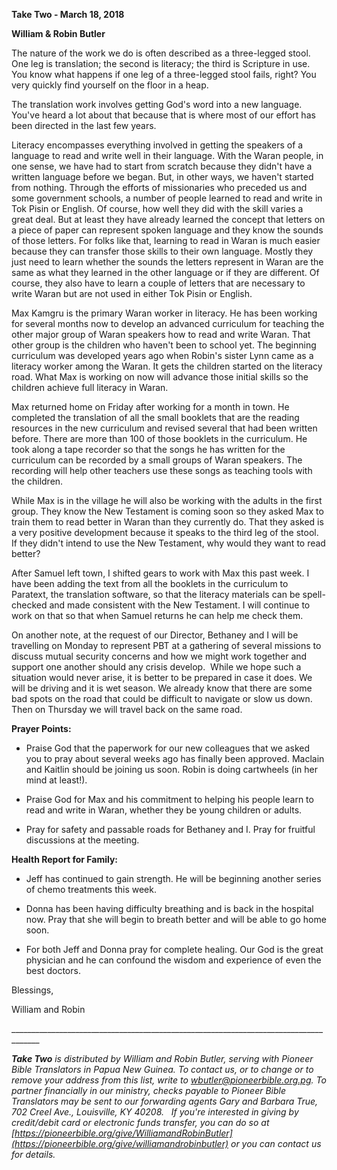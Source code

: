 **Take Two - March 18, 2018**

**William & Robin Butler**

The nature of the work we do is often described as a three-legged stool.
One leg is translation; the second is literacy; the third is Scripture
in use. You know what happens if one leg of a three-legged stool fails,
right? You very quickly find yourself on the floor in a heap.

The translation work involves getting God's word into a new language.
You've heard a lot about that because that is where most of our effort
has been directed in the last few years.

Literacy encompasses everything involved in getting the speakers of a
language to read and write well in their language. With the Waran
people, in one sense, we have had to start from scratch because they
didn't have a written language before we began. But, in other ways, we
haven't started from nothing. Through the efforts of missionaries who
preceded us and some government schools, a number of people learned to
read and write in Tok Pisin or English. Of course, how well they did
with the skill varies a great deal. But at least they have already
learned the concept that letters on a piece of paper can represent
spoken language and they know the sounds of those letters. For folks
like that, learning to read in Waran is much easier because they can
transfer those skills to their own language. Mostly they just need to
learn whether the sounds the letters represent in Waran are the same as
what they learned in the other language or if they are different. Of
course, they also have to learn a couple of letters that are necessary
to write Waran but are not used in either Tok Pisin or English.

Max Kamgru is the primary Waran worker in literacy. He has been working
for several months now to develop an advanced curriculum for teaching
the other major group of Waran speakers how to read and write Waran.
That other group is the children who haven't been to school yet. The
beginning curriculum was developed years ago when Robin's sister Lynn
came as a literacy worker among the Waran. It gets the children started
on the literacy road. What Max is working on now will advance those
initial skills so the children achieve full literacy in Waran.

Max returned home on Friday after working for a month in town. He
completed the translation of all the small booklets that are the reading
resources in the new curriculum and revised several that had been
written before. There are more than 100 of those booklets in the
curriculum. He took along a tape recorder so that the songs he has
written for the curriculum can be recorded by a small groups of Waran
speakers. The recording will help other teachers use these songs as
teaching tools with the children.

While Max is in the village he will also be working with the adults in
the first group. They know the New Testament is coming soon so they
asked Max to train them to read better in Waran than they currently do.
That they asked is a very positive development because it speaks to the
third leg of the stool. If they didn't intend to use the New Testament,
why would they want to read better?

After Samuel left town, I shifted gears to work with Max this past week.
I have been adding the text from all the booklets in the curriculum to
Paratext, the translation software, so that the literacy materials can
be spell-checked and made consistent with the New Testament. I will
continue to work on that so that when Samuel returns he can help me
check them.

On another note, at the request of our Director, Bethaney and I will be
travelling on Monday to represent PBT at a gathering of several missions
to discuss mutual security concerns and how we might work together and
support one another should any crisis develop.  While we hope such a
situation would never arise, it is better to be prepared in case it
does. We will be driving and it is wet season. We already know that
there are some bad spots on the road that could be difficult to navigate
or slow us down. Then on Thursday we will travel back on the same road.

**Prayer Points:**

-   Praise God that the paperwork for our new colleagues that we asked
    you to pray about several weeks ago has finally been approved.
    Maclain and Kaitlin should be joining us soon. Robin is doing
    cartwheels (in her mind at least!).

-   Praise God for Max and his commitment to helping his people learn to
    read and write in Waran, whether they be young children or adults.

-   Pray for safety and passable roads for Bethaney and I. Pray for
    fruitful discussions at the meeting.

**Health Report for Family:**

-   Jeff has continued to gain strength. He will be beginning another
    series of chemo treatments this week.

-   Donna has been having difficulty breathing and is back in the
    hospital now. Pray that she will begin to breath better and will be
    able to go home soon.

-   For both Jeff and Donna pray for complete healing. Our God is the
    great physician and he can confound the wisdom and experience of
    even the best doctors.

Blessings,

William and Robin

\_\_\_\_\_\_\_\_\_\_\_\_\_\_\_\_\_\_\_\_\_\_\_\_\_\_\_\_\_\_\_\_\_\_\_\_\_\_\_\_\_\_\_\_\_\_\_\_\_\_\_\_\_\_\_\_\_\_\_\_\_\_\_\_\_\_\_\_\_\_\_\_\_\_\_\_\_\_\_\_\_\_\_\_\_

***Take Two** is distributed by William and Robin Butler, serving with
Pioneer Bible Translators in Papua New Guinea. To contact us, or to
change or to remove your address from this list, write to
<wbutler@pioneerbible.org.pg>. To partner financially in our ministry,
checks payable to Pioneer Bible Translators may be sent to our
forwarding agents Gary and Barbara True, 702 Creel Ave., Louisville, KY
40208.   If you're interested in giving by credit/debit card or
electronic funds transfer, you can do so at
[https://pioneerbible.org/give/WilliamandRobinButler](https://pioneerbible.org/give/williamandrobinbutler)
or you can contact us for details.*
